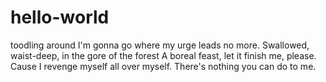 # hello-world
toodling around
I'm gonna go where my urge leads no more.
Swallowed, waist-deep, in the gore of the forest
A boreal feast, let it finish me, please.
Cause I revenge myself all over myself.
There's nothing you can do to me.
